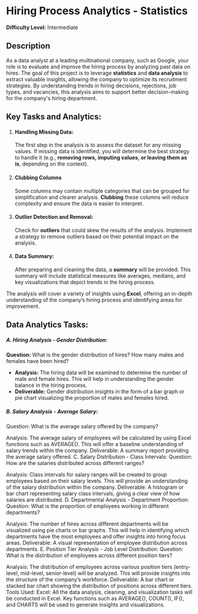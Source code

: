 # Hiring Process Analytics - Statistics

__Difficulty Level:__ Intermediate

## Description

As a data analyst at a leading multinational company, such as Google, your role is to evaluate and improve the hiring process by analyzing past data on hires. The goal of this project is to leverage __statistics__ and __data analysis__ to extract valuable insights, allowing the company to optimize its recruitment strategies. By understanding trends in hiring decisions, rejections, job types, and vacancies, this analysis aims to support better decision-making for the company's hiring department.

## Key Tasks and Analytics:

1. #### Handling Missing Data:
   
   The first step in the analysis is to assess the dataset for any missing values. If missing data is identified, you will determine the best strategy to handle it (e.g., __removing rows, imputing values, or leaving them as is__, depending on the context).

2. #### Clubbing Columns

   Some columns may contain multiple categories that can be grouped for simplification and clearer analysis. __Clubbing__ these columns will reduce complexity and ensure the data is easier to interpret.

3. #### Outlier Detection and Removal:

   Check for __outliers__ that could skew the results of the analysis. Implement a strategy to remove outliers based on their potential impact on the analysis.

4. #### Data Summary:
   After preparing and cleaning the data, a __summary__ will be provided. This summary will include statistical measures like averages, medians, and key visualizations that depict trends in the hiring process.

The analysis will cover a variety of insights using __Excel__, offering an in-depth understanding of the company’s hiring process and identifying areas for improvement.

## Data Analytics Tasks:

##### A. Hiring Analysis - Gender Distribution:

__Question:__ What is the gender distribution of hires? How many males and females have been hired?

- __Analysis:__ The hiring data will be examined to determine the number of male and female hires. This will help in understanding the gender balance in the hiring process.
- __Deliverable:__ Gender distribution insights in the form of a bar graph or pie chart visualizing the proportion of males and females hired.

##### B. Salary Analysis - Average Salary:
Question: What is the average salary offered by the company?

Analysis: The average salary of employees will be calculated by using Excel functions such as AVERAGE(). This will offer a baseline understanding of salary trends within the company.
Deliverable: A summary report providing the average salary offered.
C. Salary Distribution - Class Intervals:
Question: How are the salaries distributed across different ranges?

Analysis: Class intervals for salary ranges will be created to group employees based on their salary levels. This will provide an understanding of the salary distribution within the company.
Deliverable: A histogram or bar chart representing salary class intervals, giving a clear view of how salaries are distributed.
D. Departmental Analysis - Department Proportion:
Question: What is the proportion of employees working in different departments?

Analysis: The number of hires across different departments will be visualized using pie charts or bar graphs. This will help in identifying which departments have the most employees and offer insights into hiring focus areas.
Deliverable: A visual representation of employee distribution across departments.
E. Position Tier Analysis - Job Level Distribution:
Question: What is the distribution of employees across different position tiers?

Analysis: The distribution of employees across various position tiers (entry-level, mid-level, senior-level) will be analyzed. This will provide insights into the structure of the company’s workforce.
Deliverable: A bar chart or stacked bar chart showing the distribution of positions across different tiers.
Tools Used:
Excel: All the data analysis, cleaning, and visualization tasks will be conducted in Excel. Key functions such as AVERAGE(), COUNT(), IF(), and CHARTS will be used to generate insights and visualizations.



